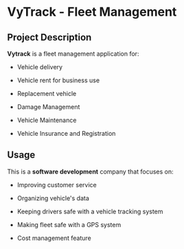 # VyTrack - Fleet Management #

## Project Description ##

**Vytrack** is a fleet management application for:

- Vehicle delivery
  
- Vehicle rent for business use
  
- Replacement vehicle
  
- Damage Management
  
- Vehicle Maintenance
  
- Vehicle Insurance and Registration

    
## Usage ##

This is a **software development** company that focuses on:

- Improving customer service

- Organizing vehicle's data

- Keeping drivers safe with a vehicle tracking system

- Making fleet safe with a GPS system

- Cost management feature

